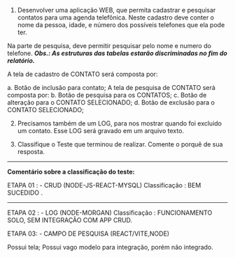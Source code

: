 

1. Desenvolver uma aplicação WEB, que permita cadastrar e pesquisar contatos para uma agenda telefônica.
 Neste cadastro deve conter o nome da pessoa, idade, e número dos possíveis telefones que ela pode ter. 

 Na parte de pesquisa, deve permitir pesquisar pelo nome e numero do telefone.
  ***Obs.: As estruturas das tabelas estarão discriminadas no fim do relatório.***
  
 A tela de cadastro de CONTATO será composta por:

a. Botão de inclusão para contato;
A tela de pesquisa de CONTATO será composta por:
b. Botão de pesquisa para os CONTATOS;
c. Botão de alteração para o CONTATO SELECIONADO;
d. Botão de exclusão para o CONTATO SELECIONADO;

2. Precisamos também de um LOG, para nos mostrar quando foi excluido um contato. Esse LOG será gravado em um arquivo texto. 


3. Classifique o Teste que terminou de realizar. Comente o porquê de sua resposta.



________________________________________________________________________________________________________________



**Comentário sobre a classificação do teste:**

ETAPA 01 : - CRUD (NODE-JS-REACT-MYSQL) 
Classificação : BEM SUCEDIDO .

_______
ETAPA 02 : - LOG (NODE-MORGAN)
Classificação : FUNCIONAMENTO SOLO, SEM INTEGRAÇÃO COM APP CRUD.

ETAPA 03: - CAMPO DE PESQUISA (REACT/VITE,NODE)

Possui tela;
Possui vago modelo para integração, porém não integrado.

